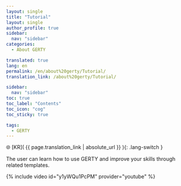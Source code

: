 ```yaml
---
layout: single
title: "Tutorial"
layout: single
author_profile: true
sidebar:
  nav: "sidebar"
categories:
  - About GERTY

translated: true
lang: en
permalink: /en/about%20gerty/Tutorial/
translation_link: /about%20gerty/Tutorial/

sidebar:
  nav: "sidebar"
toc: true
toc_label: "Contents"
toc_icon: "cog"
toc_sticky: true

tags: 
  - GERTY
---
```


🌐 [KR]( {{ page.translation_link | absolute_url }} ){: .lang-switch }

The user can learn how to use GERTY and improve your skills through related templates.

{% include video id="y1yWQu1PcPM" provider="youtube" %}